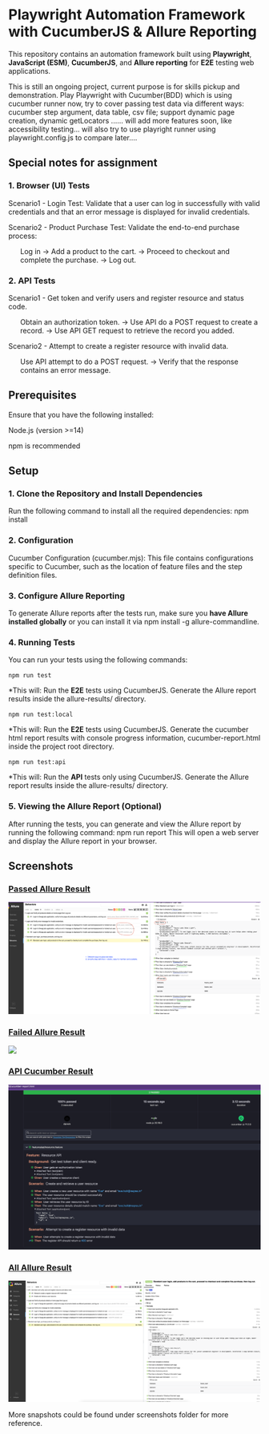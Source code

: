 <h1> Playwright Automation Framework with CucumberJS & Allure Reporting</h1>
<p>This repository contains an automation framework built using <strong>Playwright</strong>, <strong>JavaScript (ESM)</strong>, <strong>CucumberJS</strong>, and <strong>Allure reporting</strong> for <strong>E2E</strong> testing web applications.</p>

<p>This is still an ongoing project, current purpose is for skills pickup and demonstration. Play Playwright with Cucumber(BDD) which is using cucumber runner now, try to cover passing test data via different ways: cucumber step argument, data table, csv file; support dynamic page creation, dynamic getLocators ...... will add more features soon, like accessibility testing... will also try to use playright runner using playwright.config.js to compare later....</p>

<h2> Special notes for assignment </h2>
<h3> 1. Browser (UI) Tests </h3>
Scenario1 - Login Test: Validate that a user can log in successfully with valid credentials
and that an error message is displayed for invalid credentials.

Scenario2 - Product Purchase Test: Validate the end-to-end purchase process:
<ul>
Log in -> Add a product to the cart. -> Proceed to checkout and complete the purchase. -> Log out.
</ul>

<h3> 2. API Tests </h3>
Scenario1 - Get token and verify users and register resource and status code.
<ul>
Obtain an authorization token. -> Use API do a POST request to create a record. -> Use API GET request to retrieve the record you added.
</ul>
Scenario2 - Attempt to create a register resource with invalid data.
<ul>
Use API attempt to do a POST request. -> Verify that the response contains an error message.
</ul>

<h2> Prerequisites </h2>
<p>Ensure that you have the following installed:</p>
    <p> Node.js (version >=14) </p>
    <p> npm is recommended </p>


<h2> Setup </h2>
<h3> 1. Clone the Repository and Install Dependencies </h3>
Run the following command to install all the required dependencies:
    npm install

<h3> 2. Configuration </h3>
Cucumber Configuration (cucumber.mjs): This file contains configurations specific to Cucumber, such as the location of feature files and the step definition files.

<h3> 3. Configure Allure Reporting</h3>
To generate Allure reports after the tests run, make sure you <strong>have Allure installed globally</strong> or you can install it via npm install -g allure-commandline.

<h3> 4. Running Tests</h3>
You can run your tests using the following commands:

    npm run test
*This will:
    Run the <strong>E2E</strong> tests using CucumberJS.
    Generate the Allure report results inside the allure-results/ directory.

    npm run test:local
*This will:
    Run the <strong>E2E</strong> tests using CucumberJS.
    Generate the cucumber html report results with console progress information, cucumber-report.html inside the project root directory.

    npm run test:api
*This will:
    Run the <strong>API</strong> tests only using CucumberJS.
    Generate the Allure report results inside the allure-results/ directory.

<h3> 5. Viewing the Allure Report (Optional) </h3>
After running the tests, you can generate and view the Allure report by running the following command:
    npm run report
This will open a web server and display the Allure report in your browser.


<h2> Screenshots </h2>

### [Passed Allure Result](screenshots/allure_1.png)
![](screenshots/allure_1.png)


### [Failed Allure Result](screenshots/allure_2.png)
![](screenshots/allure_2.png)

### [API Cucumber Result](screenshots/api_cucumber_2.png)
![](screenshots/api_cucumber_2.png)

### [All Allure Result](screenshots/allure_all.png)
![](screenshots/allure_all.png)


More snapshots could be found under screenshots folder for more reference.
